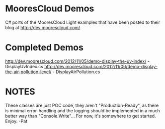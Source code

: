 MooresCloud Demos
=================

C# ports of the MooresCloud Light examples that have been posted to their blog at http://dev.moorescloud.com/

Completed Demos
===============

http://dev.moorescloud.com/2012/11/05/demo-display-the-uv-index/ - DisplayUvIndex.cs
http://dev.moorescloud.com/2012/11/06/demo-display-the-air-pollution-level/ - DisplayAirPollution.cs

NOTES
=====

These classes are just POC code, they aren't "Production-Ready", as there is minimal error-handling and 
the logging should be implemented in a much better way than "Console.Write"... For now, it's somewhere to get started.
Enjoy.
-Pat
